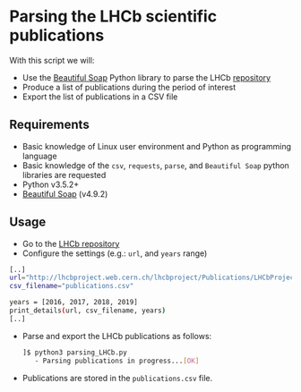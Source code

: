 # Parsing the LHCb scientific publications

With this script we will:

* Use the [Beautiful Soap](https://www.crummy.com/software/BeautifulSoup/bs4/doc/) Python library to parse the LHCb [repository](http://lhcbproject.web.cern.ch/lhcbproject/Publications/LHCbProjectPublic/Summary_all.html)
* Produce a list of publications during the period of interest
* Export the list of publications in a CSV file

## Requirements

* Basic knowledge of Linux user environment and Python as programming language
* Basic knowledge of the `csv`, `requests`, `parse`, and `Beautiful Soap` python libraries are requested
* Python v3.5.2+
* [Beautiful Soap](https://www.crummy.com/software/BeautifulSoup/bs4/doc/) (v4.9.2)

## Usage

* Go to the [LHCb repository](http://lhcbproject.web.cern.ch/lhcbproject/Publications/LHCbProjectPublic/Summary_all.html)
* Configure the settings (e.g.: `url`, and `years` range)

```sh
[..]
url="http://lhcbproject.web.cern.ch/lhcbproject/Publications/LHCbProjectPublic/Summary_all.html"
csv_filename="publications.csv"

years = [2016, 2017, 2018, 2019]
print_details(url, csv_filename, years)
[..]
```

* Parse and export the LHCb publications as follows:
  ```sh
  ]$ python3 parsing_LHCb.py
     - Parsing publications in progress...[OK]
  ```

* Publications are stored in the `publications.csv` file.
